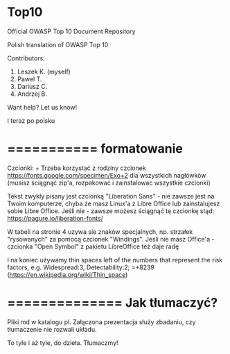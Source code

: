 # Top10
Official OWASP Top 10 Document Repository

Polish translation of OWASP Top 10

Contributors:
1) Leszek K. (myself)
2) Pawel T. 
3) Dariusz C.
4) Andrzej B.

Want help? Let us know!

I teraz po polsku

===========
formatowanie
===========

Czcionki: + Trzeba korzystać z rodziny czcionek  https://fonts.google.com/specimen/Exo+2 dla wszystkich nagłówków (musisz ściągnąć zip'a, rozpakować i zainstalowac wszystkie czcionki)

Tekst zwykły pisany jest czcionką "Liberation Sans" - nie zawsze jest na Twoim komputerze, chyba że masz Linux'a z Libre Office lub zainstalujesz sobie Libre Office. Jeśli nie - zawsze możesz ściągnąć tę czcionkę stąd: https://pagure.io/liberation-fonts/

W tabeli na stronie 4 uzywa sie znaków specjalnych, np. strzałek "rysowanych" za pomocą czcionek "Windings". Jeśli nie masz Office'a - czcionka "Open Symbol" z pakietu LibreOffice też daje radę

I na koniec używamy thin spaces left of the numbers that represent the risk factors, e.g. Widespread:<thin nonbreaking space>3, Detectability:<thin nonbreaking space>2; <thin nonbreaking space>=<alt>+8239 (https://en.wikipedia.org/wiki/Thin_space)

==============
Jak tłumaczyć?
==============

Pliki md w katalogu pl.
Załączona prezentacja służy zbadaniu, czy tłumaczenie nie rozwali układu.

To tyle i aż tyle, do dzieła. Tłumaczmy!
